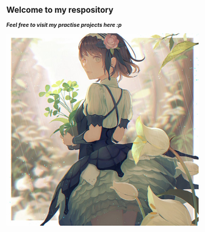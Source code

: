 
**Welcome to my respository**
----
***Feel free to visit my practise projects here :p***

![](./images/main_image.jpg)
